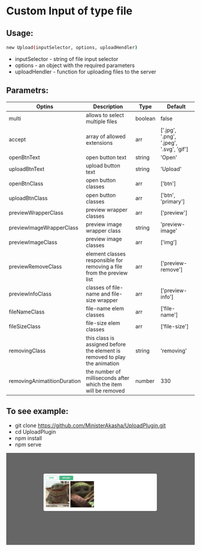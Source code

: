 # Custom Input of type file 

## Usage:

```sh
new Upload(inputSelector, options, uploadHendler)
```
- inputSelector - string of file input selector
- options - an object with the required parameters
- uploadHendler - function for uploading files to the server
## Parametrs:

| Optins | Description | Type | Default |
| ------ | ------ | ------- | ------- | 
| multi | allows to select multiple files | boolean |false |
| accept | array of allowed extensions | arr | ['.jpg', '.png', '.jpeg', '.svg', 'gif'] |
| openBtnText | open button text | string | 'Open' |
| uploadBtnText | upload button text | string | 'Upload' |
| openBtnClass | open button classes | arr |  ['btn'] |
| uploadBtnClass | open button classes | arr | ['btn', 'primary'] |
| previewWrapperClass | preview wrapper classes | arr | ['preview'] |
| previewImageWrapperClass |  preview image wrapper class | string | 'preview-image' |
| previewImageClass |  preview image classes | arr | ['img'] |
| previewRemoveClass |  element classes responsible for removing a file from the preview list | arr | ['preview-remove'] |
| previewInfoClass |  classes of file-name and file-size wrapper | arr | ['preview-info'] |
| fileNameClass |  file-name elem classes | arr | ['file-name'] |
| fileSizeClass |  file-size elem classes | arr | ['file-size'] |
| removingClass |  this class is assigned before the element is removed to play the animation  | string | 'removing' |
| removingAnimatitionDuration |  the number of milliseconds after which the item will be removed  | number | 330 |

## To see example:
- git clone https://github.com/MinisterAkasha/UploadPlugin.git
- cd UploadPlugin
- npm install
- npm serve

![alt text](https://github.com/MinisterAkasha/UploadPlugin/blob/main/expamle.png?raw=true)
